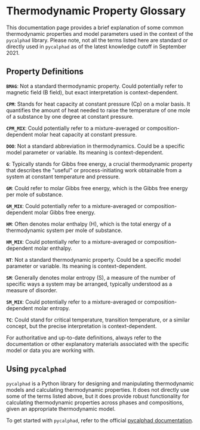 # Thermodynamic Property Glossary

This documentation page provides a brief explanation of some common thermodynamic properties and model parameters used in the context of the `pycalphad` library. Please note, not all the terms listed here are standard or directly used in `pycalphad` as of the latest knowledge cutoff in September 2021.

## Property Definitions

**`BMAG`**: Not a standard thermodynamic property. Could potentially refer to magnetic field (B field), but exact interpretation is context-dependent.

**`CPM`**: Stands for heat capacity at constant pressure (Cp) on a molar basis. It quantifies the amount of heat needed to raise the temperature of one mole of a substance by one degree at constant pressure.

**`CPM_MIX`**: Could potentially refer to a mixture-averaged or composition-dependent molar heat capacity at constant pressure.

**`DOO`**: Not a standard abbreviation in thermodynamics. Could be a specific model parameter or variable. Its meaning is context-dependent.

**`G`**: Typically stands for Gibbs free energy, a crucial thermodynamic property that describes the "useful" or process-initiating work obtainable from a system at constant temperature and pressure.

**`GM`**: Could refer to molar Gibbs free energy, which is the Gibbs free energy per mole of substance.

**`GM_MIX`**: Could potentially refer to a mixture-averaged or composition-dependent molar Gibbs free energy.

**`HM`**: Often denotes molar enthalpy (H), which is the total energy of a thermodynamic system per mole of substance.

**`HM_MIX`**: Could potentially refer to a mixture-averaged or composition-dependent molar enthalpy.

**`NT`**: Not a standard thermodynamic property. Could be a specific model parameter or variable. Its meaning is context-dependent.

**`SM`**: Generally denotes molar entropy (S), a measure of the number of specific ways a system may be arranged, typically understood as a measure of disorder.

**`SM_MIX`**: Could potentially refer to a mixture-averaged or composition-dependent molar entropy.

**`TC`**: Could stand for critical temperature, transition temperature, or a similar concept, but the precise interpretation is context-dependent.

For authoritative and up-to-date definitions, always refer to the documentation or other explanatory materials associated with the specific model or data you are working with.

## Using `pycalphad`

`pycalphad` is a Python library for designing and manipulating thermodynamic models and calculating thermodynamic properties. It does not directly use some of the terms listed above, but it does provide robust functionality for calculating thermodynamic properties across phases and compositions, given an appropriate thermodynamic model.

To get started with `pycalphad`, refer to the official [pycalphad documentation](http://pycalphad.org/docs/latest/).
